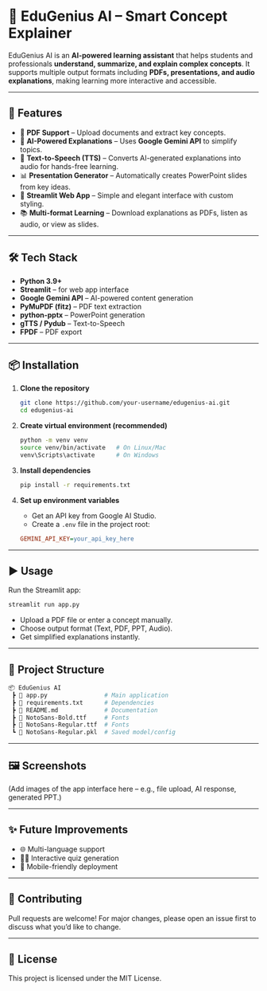 # 📘 EduGenius AI – Smart Concept Explainer  

EduGenius AI is an **AI-powered learning assistant** that helps students and professionals **understand, summarize, and explain complex concepts**. It supports multiple output formats including **PDFs, presentations, and audio explanations**, making learning more interactive and accessible.  

---

## 🚀 Features  
- 📄 **PDF Support** – Upload documents and extract key concepts.  
- 🤖 **AI-Powered Explanations** – Uses **Google Gemini API** to simplify topics.  
- 🎤 **Text-to-Speech (TTS)** – Converts AI-generated explanations into audio for hands-free learning.  
- 📊 **Presentation Generator** – Automatically creates PowerPoint slides from key ideas.  
- 🎨 **Streamlit Web App** – Simple and elegant interface with custom styling.  
- 📚 **Multi-format Learning** – Download explanations as PDFs, listen as audio, or view as slides.  

---

## 🛠️ Tech Stack  
- **Python 3.9+**  
- **Streamlit** – for web app interface  
- **Google Gemini API** – AI-powered content generation  
- **PyMuPDF (fitz)** – PDF text extraction  
- **python-pptx** – PowerPoint generation  
- **gTTS / Pydub** – Text-to-Speech  
- **FPDF** – PDF export  

---

## 📦 Installation  

1. **Clone the repository**  
   ```bash
   git clone https://github.com/your-username/edugenius-ai.git
   cd edugenius-ai
   ```

2. **Create virtual environment (recommended)**  
   ```bash
   python -m venv venv
   source venv/bin/activate   # On Linux/Mac
   venv\Scripts\activate      # On Windows
   ```

3. **Install dependencies**  
   ```bash
   pip install -r requirements.txt
   ```

4. **Set up environment variables**  
   - Get an API key from Google AI Studio.  
   - Create a `.env` file in the project root:  

   ```ini
   GEMINI_API_KEY=your_api_key_here
   ```

---

## ▶️ Usage  
Run the Streamlit app:  

```bash
streamlit run app.py
```

- Upload a PDF file or enter a concept manually.  
- Choose output format (Text, PDF, PPT, Audio).  
- Get simplified explanations instantly.  

---

## 📂 Project Structure  
```bash
📦 EduGenius AI
 ┣ 📜 app.py                # Main application
 ┣ 📜 requirements.txt      # Dependencies
 ┣ 📜 README.md             # Documentation
 ┣ 📜 NotoSans-Bold.ttf     # Fonts
 ┣ 📜 NotoSans-Regular.ttf  # Fonts
 ┗ 📜 NotoSans-Regular.pkl  # Saved model/config
```

---

## 🖼️ Screenshots  
(Add images of the app interface here – e.g., file upload, AI response, generated PPT.)  

---

## ✨ Future Improvements  
- 🌐 Multi-language support  
- 🧑‍🏫 Interactive quiz generation  
- 📱 Mobile-friendly deployment  

---

## 🤝 Contributing  
Pull requests are welcome! For major changes, please open an issue first to discuss what you’d like to change.  

---

## 📜 License  
This project is licensed under the MIT License.  
